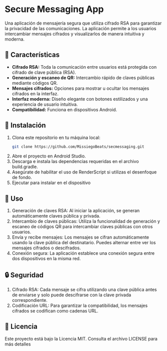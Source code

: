 # Secure Messaging App

Una aplicación de mensajería segura que utiliza cifrado RSA para garantizar la privacidad de las comunicaciones. La aplicación permite a los usuarios intercambiar mensajes cifrados y visualizarlos de manera intuitiva y moderna.

## 📖 Características

- **Cifrado RSA:** Toda la comunicación entre usuarios está protegida con cifrado de clave pública (RSA).
- **Generación y escaneo de QR:** Intercambio rápido de claves públicas mediante códigos QR.
- **Mensajes cifrados:** Opciones para mostrar u ocultar los mensajes cifrados en la interfaz.
- **Interfaz moderna:** Diseño elegante con botones estilizados y una experiencia de usuario intuitiva.
- **Compatibilidad:** Funciona en dispositivos Android.

## 🚀 Instalación

1. Clona este repositorio en tu máquina local:
   ```bash
   git clone https://github.com/MissiegoBeats/secmessaging.git
   ```
2. Abre el proyecto en Android Studio.
3. Descarga e instala las dependencias requeridas en el archivo build.gradle.
4. Asegúrate de habilitar el uso de RenderScript si utilizas el desenfoque de fondo.
5. Ejecutar para instalar en el dispositivo

## 📝 Uso
1. Generación de claves RSA: Al iniciar la aplicación, se generan automáticamente claves pública y privada.
2. Intercambio de claves públicas: Utiliza la funcionalidad de generación y escaneo de códigos QR para intercambiar claves públicas con otros usuarios.
3. Envía y recibe mensajes: Los mensajes se cifran automáticamente usando la clave pública del destinatario. Puedes alternar entre ver los mensajes cifrados o descifrados.
4. Conexión segura: La aplicación establece una conexión segura entre dos dispositivos en la misma red.

## 🔒 Seguridad
1. Cifrado RSA: Cada mensaje se cifra utilizando una clave pública antes de enviarse y solo puede descifrarse con la clave privada correspondiente.
2. Codificación URL: Para garantizar la compatibilidad, los mensajes cifrados se codifican como cadenas URL.

## 📜 Licencia
Este proyecto está bajo la Licencia MIT. Consulta el archivo LICENSE para más detalles
